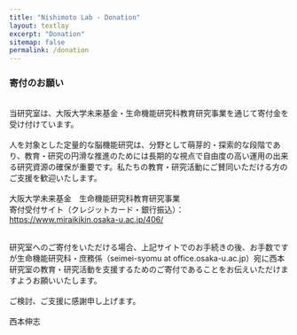 ```yaml
---
title: "Nishimoto Lab - Donation"
layout: textlay
excerpt: "Donation"
sitemap: false
permalink: /donation
---
```


### 寄付のお願い
<br />
当研究室は、大阪大学未来基金・生命機能研究科教育研究事業を通じて寄付金を受け付けています。
<br />
<br />
人を対象とした定量的な脳機能研究は、分野として萌芽的・探索的な段階であり、教育・研究の円滑な推進のためには長期的な視点で自由度の高い運用の出来る研究資源の確保が重要です。私たちの教育・研究活動にご賛同いただける方のご支援を歓迎いたします。

<br />
<br />
大阪大学未来基金　生命機能研究科教育研究事業<br />
寄付受付サイト（クレジットカード・銀行振込）：<a href='https://www.miraikikin.osaka-u.ac.jp/406/'>https://www.miraikikin.osaka-u.ac.jp/406/</a>

<br />
<br />

研究室へのご寄付をいただける場合、上記サイトでのお手続きの後、お手数ですが生命機能研究科・庶務係（seimei-syomu at office.osaka-u.ac.jp）宛に西本研究室の教育・研究活動を支援するためのご寄付であることをお伝えいただけますようお願いいたします。
<br />
<br />
ご検討、ご支援に感謝申し上げます。
<br />
<br />
西本伸志
